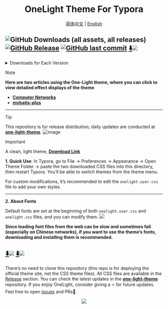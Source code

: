 <h1 align='center'>OneLight Theme For Typora</h1> 

  <p align="center">
    <a href="/docs/readme_cn.md">简体中文</a>
    |
    <a href="/docs/readme_en.md">English</a>
  </p>


![GitHub Downloads (all assets, all releases)](https://img.shields.io/github/downloads/caolib/typora-onelight-theme/total?labelColor=white&color=blue)
[![GitHub Release](https://img.shields.io/github/v/release/caolib/one-light-theme?labelColor=blue&color=red)](https://github.com/caolib/typora-onelight-theme/releases)
[![GitHub last commit](https://img.shields.io/github/last-commit/caolib/one-light-theme?labelColor=white&color=blue)](https://github.com/caolib/one-light-theme/activity)
[⬇️![](https://img.shields.io/badge/Click%20to%20download-white)](https://github.com/caolib/typora-onelight-theme/releases/latest/download/onelight.zip)
---

<details>
  <summary>Downloads for Each Version</summary>
  <img src="https://img.shields.io/github/downloads/caolib/typora-onelight-theme/v0.2.3/total"></br> 
  <img src="https://img.shields.io/github/downloads/caolib/typora-onelight-theme/v0.2.2/total"/></br>
  <img src="https://img.shields.io/github/downloads/caolib/typora-onelight-theme/v0.2.1/total"/></br>
  <img src="https://img.shields.io/github/downloads/caolib/typora-onelight-theme/v0.1.0/total"/></br>
  <img src="https://img.shields.io/github/downloads/caolib/typora-onelight-theme/v0.0.6/total"/></br>
  <img src="https://img.shields.io/github/downloads/caolib/typora-onelight-theme/v0.0.5/total"/></br>
</details>

> [!note]
> **Here are two articles using the One-Light theme, where you can click to view detailed effect displays of the theme**
> - **[Computer Networks](https://bin-sites.pages.dev/net/计算机网络)**
> - **[mybatis-plus](https://bin-sites.pages.dev/mp)**

---

> [!tip]
> This repository is for release distribution; daily updates are conducted at [**one-light-theme**](https://github.com/caolib/one-light-theme).
> ![image](https://github.com/user-attachments/assets/d56a5c27-7b81-45f9-84cb-8b91df92eba9)

> [!important]
> A clean, light theme, **[Download Link](https://github.com/caolib/theme.typora.io/releases)**
>
> **1. Quick Use**: In Typora, go to File → Preferences → Appearance → Open Theme Folder → paste the two downloaded CSS files into this directory, then restart Typora. You’ll be able to switch themes from the theme menu.
>
> For custom modifications, it’s recommended to edit the `onelight.user.css` file to add your own styles.
>
> ---
>
> **2. About Fonts**
>
> Default fonts are set at the beginning of both `onelight.user.css` and `onelight.css` files, and you can modify them.
> ![](https://github.com/user-attachments/assets/ab75260f-cff0-43b7-b8e5-dfea38e8525c)
>
> **Since loading font files from the web can be slow and sometimes fail (especially on Chinese networks), if you want to use the theme’s fonts, downloading and installing them is recommended.**
>
> [⬇️![](https://img.shields.io/badge/Download%20CascadiaCode%20Font-white)](https://clb-cdn.pages.dev/fonts/CascadiaCode.ttf)
> [⬇️![](https://img.shields.io/badge/Download%20MiaoZi%20GuoZhi%20Font-white)](https://clb-cdn.pages.dev/fonts/MiaoZi-GuoZhiTi.ttf)
> ---
> There’s no need to clone this repository (this repo is for deploying the official theme site, not the CSS theme files). All CSS files are available in the [Release](https://github.com/caolib/theme.typora.io/releases) section. You can check the latest updates in the [**one-light-theme**](https://github.com/caolib/one-light-theme) repository. If you enjoy OneLight, consider giving a ⭐ for future updates. Feel free to open [issues](https://github.com/caolib/typora-onelight-theme/issues) and PRs👏.

<div align=center>
  <img src="https://counter.seku.su/cmoe?name=caolib&theme=r34"/>
</div>
